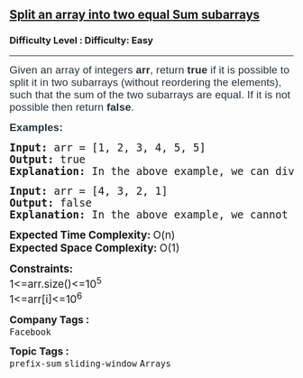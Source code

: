 <h2><a href="https://www.geeksforgeeks.org/problems/split-an-array-into-two-equal-sum-subarrays/1?page=1&category=sliding-window&difficulty=Easy&sortBy=submissions">Split an array into two equal Sum subarrays</a></h2><h3>Difficulty Level : Difficulty: Easy</h3><hr><div class="problems_problem_content__Xm_eO"><p><span style="color: #273239; font-family: Nunito, sans-serif; font-size: 14pt; letter-spacing: 0.162px; background-color: #ffffff;">Given an array of integers <strong>arr</strong>, return <strong>true </strong>if it is possible to split it in two subarrays (without reordering the elements), such that the sum of the two subarrays are equal. If it is not possible then return <strong>false</strong>.<br></span></p>
<p><span style="color: #273239; font-family: Nunito, sans-serif; font-size: 14pt; letter-spacing: 0.162px; background-color: #ffffff;"><strong>Examples:</strong></span></p>
<pre><span style="font-size: 14pt;"><strong>Input: </strong>arr = [1, 2, 3, 4, 5, 5]</span><br><span style="font-size: 14pt;"><strong>Output:</strong> true</span><br><span style="font-size: 14pt;"><strong>Explanation:</strong> In the above example, we can divide the array into two subarrays with equal sum. The two subarrays are:<strong> </strong>[1, 2, 3, 4]<strong> </strong>and<strong> </strong>[5, 5]. The sum of both the subarrays are 10. Hence, the answer is<strong> </strong>true.</span></pre>
<pre><span style="font-size: 14pt;"><strong>Input:&nbsp;</strong>arr = [4, 3, 2, 1]</span><br><span style="font-size: 14pt;"><strong>Output:</strong> false</span><br><span style="font-size: 14pt;"><strong>Explanation:</strong> In the above example, we cannot divide the array into two subarrays with equal sum. Hence, the answer is false.</span></pre>
<p><span style="font-size: 14pt;"><strong>Expected Time Complexity: </strong>O(n)</span><br><span style="font-size: 14pt;"><strong>Expected Space Complexity: </strong>O(1)</span></p>
<p><span style="font-size: 14pt;"><strong>Constraints:<br></strong>1&lt;=arr.size()&lt;=10<sup>5&nbsp;</sup></span><br><span style="font-size: 14pt;">1&lt;=arr[i]&lt;=10<sup>6</sup></span></p></div><p><span style=font-size:18px><strong>Company Tags : </strong><br><code>Facebook</code>&nbsp;<br><p><span style=font-size:18px><strong>Topic Tags : </strong><br><code>prefix-sum</code>&nbsp;<code>sliding-window</code>&nbsp;<code>Arrays</code>&nbsp;